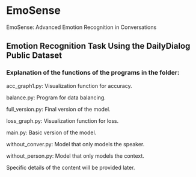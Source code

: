 # EmoSense
EmoSense: Advanced Emotion Recognition in Conversations

## Emotion Recognition Task Using the DailyDialog Public Dataset

### Explanation of the functions of the programs in the folder:

acc_graph1.py: Visualization function for accuracy.

balance.py: Program for data balancing.

full_version.py: Final version of the model.

loss_graph.py: Visualization function for loss.

main.py: Basic version of the model.

without_conver.py: Model that only models the speaker.

without_person.py: Model that only models the context.

Specific details of the content will be provided later.
